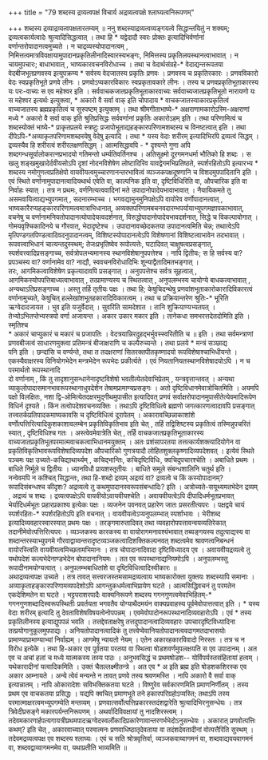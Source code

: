 +++
title = "79 शब्दस्य द्रव्यत्वपक्षं विचार्य अद्रव्यत्वपक्षे श्लाघ्यत्वनिरूपणम्"

+++
शब्दस्य द्रव्याद्रव्यत्वपक्षतारतम्यम् ॥ ननु शब्दस्याद्रव्यत्वव्यङ्गयत्वे सिद्धान्तयितुं न शक्यम्; द्रव्यत्वकार्यत्वादेः श्रुत्यादिसिद्धत्वात् । तथा हि \* यद्वेदादौ स्वरः प्रोक्तः इत्यादिभिर्वर्णानां वर्णान्तरोपादानत्वमुच्यते । न चाद्रव्यस्योपादानत्वम् , निमित्तत्वमात्रविवक्षायामुपादानप्रकृतिलीनादिस्वारस्यभङ्गः, निमित्तस्य प्रकृतिलयस्थानत्वाभावात् । न चायमुपचारः; बाधाभावात् , भाष्यकारवचनविरोधाच्च । तथा च वेदार्थसंग्रहे-\* वेदाद्यन्तरूपतया वेदबीजभूतप्रणवस्य इत्युपक्रम्य \* सर्वस्य वेदजातस्य प्रकृतिः प्रणवः । प्रणवस्य च प्रकृतिरकारः । प्रणवविकारो वेदः स्वप्रकृतिभूते प्रणवे लीनः । प्रणवोऽप्यकारविकारः स्वप्रकृतावकारे लीनः । तस्य च प्रणवप्रकृतिभूताकारस्य यः परः-वाच्यः स एव महेश्वर इति । सर्ववाचकजातप्रकृतिभूताकारवाच्यः सर्ववाच्यजातप्रकृतिभूतो नारायणो यः स महेश्वर इत्यर्थः इत्युक्त्वा, \* अकारो वै सर्वा वाक् इति चोपादाय \* वाचकजातस्याकारप्रकृतित्वं वाच्यजातस्य ब्रह्मप्रकृतित्वं च सुस्पष्टम् इत्युक्तम् । तथा श्रीमगीताभाष्ये-\* अक्षराणामकारोऽस्मि-अक्षराणां मध्ये \* अकारो वै सर्वा वाक् इति श्रुतिप्रसिद्धः सर्ववर्णानां प्रकृतिः अकारोऽहम् इति । तथा परिणामित्वं च शब्दस्योक्तं भाष्ये-\* प्राकृतप्रलये स्त्रष्टुः प्रजापोभूताद्यहङ्कारपरिणामशब्दस्य च विनष्टत्वात् इति । तथा दीपेऽपि-\*अव्याकृतपरिणामशब्दमयेषु वेदेषु इत्यादि । तथा \* यस्य वेदाः शरीरम् इत्यादिभिरपि द्रव्यत्वं सिद्धम् । द्रव्यस्यैव हि शरीरत्वं शरीरलक्षणसिद्धम् । आत्मसिद्धावपि - \* दृश्यन्ते गुणा अपि शब्दगन्धसूर्यालोकरत्नप्रभादयो गतिमन्तो धर्म्यतिवर्तिनश्च । अतिसूक्ष्मो दूरगमनधर्मा भौतिको हि शब्दः । स खलु शङ्खमुखादेर्दवीयसोऽपि दृशां नोदनविशेषेण लोष्टादिरिव यावद्वेगमभिप्रतिष्ठते, स्पर्शरहितोऽपि इत्यारभ्य \* शब्दस्य नमोगुणत्वप्रतिक्षेपो वायवीयत्वमुच्चारणानन्तरभावित्वं व्यञ्जकपक्षदूषणानि च विशदमुपपादितानि इति । एवं स्थिते वर्णानामुपादानत्वादियथार्थ एवेति वा, काल्पनिक इति वा, दृष्टिविधिरिति वा, औपचारिक इति वा निर्वाहः स्यात् । तत्र न प्रथमः, वर्णनित्यत्ववादिनां मते उपादानोपादेयभावाभावात् । नैयायिकमते तु असमवायित्वाद्यभ्युपगमात् , सदनारम्भाच्च । भगवद्यामुनमुनिपक्षेऽपि वायोरेव वर्णोपादानत्वात् , भाष्यकारैरप्यहङ्कारपरिणामत्वमात्राभिधानात्, अव्यक्तपरिणामबचनवदारम्भपर्यायाभ्युपगमज्ञापकाभावात्, वचनेषु च वर्णानामनियतोपादानत्योपादेयत्वदर्शनात्, विरुद्धोपादानोपादेयभावदर्शनात्, सिद्धे च विकल्पायोगात् । गोमयवृश्चिकादिनये च गौरवात्, भेदादृष्टेश्च । उपादानावच्छेदकतया उपादानत्वमिति चेन्न; तथात्वेऽपि मृत्पिण्डगतपिण्डत्वादिवदनुपादानत्वम्, विशिष्टस्योपादानत्वेऽपि विशेषणानां विशिष्टत्वाभावेन तदभावात् । रूपवत्त्वाभिधानं चात्यन्तदुस्स्थम्; तेजःप्रभृतिष्वेव रूपोत्यत्तेः, घटादिवत् चाक्षुषत्वप्रसङ्गात्, स्पर्शवत्त्वादिप्रसङ्गाच्च, सर्वत्रोपलभ्यमानस्य स्थानविशेषानुपपत्तेश्च । नापि द्वितीयः; स हि सर्वस्य वा? प्रपञ्चस्य वा? वर्णानामेव वा? नाद्यौ, स्ववचनविरोधादिभिः शून्याद्वैतादिमतभङ्गात् ।  
तरः, आगमिकत्वाविशेषेण प्रकृत्यादावपि प्रसङ्गात् । अनुपपत्तेश्च सर्वत्र सूहत्वात् , आगमिकस्योपपत्तिबाध्यत्वाभावात् , तत्प्रामाण्यस्य च स्थितत्वात् , अनुपलम्भस्य चायोग्ये बाधकत्वाभावात् , अन्यथाऽतिप्रसङ्गाच्च । अस्तु तर्हि तृतीयः पक्षः । तथा हि; केषुचिदन्थेषु प्रणवांशभूताकारोकारादिविकारत्वं वर्णानामुच्यते, केषुचित् हल्लेखांशभूतहकारादिविकारत्वम् । तथा च प्रक्रियान्तरेण श्रुतिः-\* भूरिति ऋग्वेदादजायत । भुव इति यजुर्वेदात् । सुवरिति सामदेशात । तानि शुक्रियाण्यभ्यतपत् । तेभ्योऽभितप्तेभ्यस्त्रयो वर्णा अजायन्त । अकार उकार मकार इति । तानेकधा समभरत्तदेतदोमिति इति । स्मृतिश्च  
\* अकारं चाप्युकारं च मकारं च प्रजापतिः । वेदत्रयान्निरदुहद्भर्भुवस्स्वरितीति च ॥ इति । तथा सर्वमन्त्राणां प्रणवबीजत्वं साधारणमुक्त्वा प्रतिमन्त्रं बीजाक्षराणि च कल्पैरुच्यन्ते । तथा प्रलये \* मन्त्रं सञ्छाद्य  
पनि इति । छन्दांसि च वर्ण्यन्ते, तथा त तदक्षराणां सितरक्तपीतकृष्णादयो रूपविशेषाश्चाभिधीयन्ते । एकस्यैवाक्षरस्य विनियोगभेदेन मन्त्रभेदेन रूपभेदः प्रकीर्त्यते । एवं नियतानियतस्थानविशेषादयोऽपि । न च परमार्थतो रूपस्थानादि  
दो वर्णानाम् , किं तु तादृशानुसन्धानेनादृष्टविशेषो भवतीत्येतदेवाभिप्रेतम् , यन्त्रवृत्तान्तवत् । अन्यथा व्याकुलोपादासमानभावरूपस्थानाधुपदेशेन तेषामप्रामाण्यप्रसङ्गः । अतो दृष्टिविधानमेवात्रोचितमिति । अयमपि पक्षो विलक्षितः, नशा द्वि-ओमित्येतदक्षरमुद्गीथमुपासीत इत्यादिवत् प्रणवं सर्वाक्षरोपादानमुपासीतेत्येवमादिरूपेण विधिर्न दृश्यते । किंन तत्वोपदेशवचनव्यक्तिः । तथाऽपि दृष्टिविधित्वे ब्रह्मणो जगत्कारणत्वादावपि प्रसङ्गात् तत्त्वतर्कप्रतिपादकमाष्यकावसि च दृष्टिविधित्वं दूरापेतम् । अकारावच्छिन्नाकाशांशे वर्णोत्पत्तिरित्यादिकुशकाशावलम्बेन प्रकृतिविकृतिभाव इति चेत् , तर्हि तद्विशिष्टस्य प्रकृतित्वं तस्मिन्नुपचरितं स्यात् , दृष्टिविधिश्च गतः । अस्त्वेवमेवात्रेति चेत् , तर्हि वाचकजातप्रकृतिभूताकारस्य वाच्यजातप्रकृतिभूतपरमात्मवाचकत्वाभिधानमयुक्तम् । अतः प्रशंसापरतया तत्तत्कार्यशक्त्यादियोगेन वा प्रकृतिविकृतिभावरूपविशेषादिव्यपदेश औपचारिको गुणत्रयादौ लोहितशुक्लकृष्णादिव्यपदेशवत् । इत्येवं स्थिते पञ्चमः पक्ष उच्यते-कचिद्याथार्थ्यम् , कचिद्भान्तिः, कचिदृष्टिविधिः, क्वचिदुपचारश्चेति । अबाधिते प्रथमः । बाधिते निर्मूले च द्वितीयः । ध्यानविधौ प्रायशस्तृतीयः । बाधिते समूले संबन्धशालिनि चतुर्थ इति ।  
नन्वेवमपि न कश्चित् सिद्धान्तः, तथा हि-शब्दो द्रव्यम् अद्रव्यं वा? द्रव्यत्वे च किं कस्योपादानम्? रूपादिसंबन्धश्च कीदृशः? अद्रव्यत्वे तु कथमुपादानस्वरूपसंबन्धादिः? इति । अत्रोच्यते-सयूथ्यमतभेदेन द्रव्यम् , अद्रव्यं च शब्दः । द्रव्यत्वपक्षेऽपि वायवीयोऽवायवीयश्चेति । अवायवीयत्वेऽपि दीपादिधर्मभूतप्रभावत् भेर्यादिधर्मभूतः प्रहारप्रकाश्य इत्येकः पक्षः । व्यजनेन पवनवत् प्रहारेण जातः प्रसरतीत्यपरः । पक्षद्वये चायं स्पर्शरहितः-\* स्पर्शरहितोऽपि इति वचनात् । वायवीयत्वेऽप्यनुपलम्भात् स्पर्शाभावः । भेरीशब्द इत्यादिव्यवहारस्वारस्यात् प्रथमः पक्षः । तरङ्गमारुतादिवत् तथा व्यवहारोपपत्तावन्वयव्यतिरेकात् तदानीमेवोत्पत्तिरित्यपरः । व्यञ्जकस्य कारकस्य वा वायोरागमनावश्यंभावात् तब्यङ्गयस्य तदुत्पाद्यस्य वा शब्दान्तरस्याभ्युपगमे गौरवाद्वाय्वन्तरादृष्टव्यञ्जकत्वादिशक्तिकल्पनवत् शब्दत्वमेव श्रावणत्वनिबन्धनं वायोरस्त्विति वायवीयत्वमिच्छतामभिमानः । तत्र चोपादानादिवादा दृष्टिविध्यादय एव । अवायवीयद्रव्यत्वे तु यथोपदेशं कल्पभेदेनाण्डभेदेन बोपादानानियमः । तत एव रूपस्थानाद्यनियमोऽपि । अनुपलम्भस्तु रूपादीनामयोग्यत्वात् । अनुपलम्भबाधितांशे वा दृष्टिविधित्वादिस्वीकारः ॥  
अथाद्रव्यत्वपक्ष उच्यते । तत्र तावत् सत्त्वरजस्तमसामद्रव्यत्वाय भाष्यकारोक्ता युक्तयः शब्दस्यापि समानाः । अव्याकृताहङ्कारपरिणामव्यपदेशोऽपि आगन्तुकधर्मत्वाभिप्रायेण घटते । आत्मसिद्धिवचनं तु परमतेन एकदेशिमतेन वा घटते । भट्टपराशरपादैः वाक्यनिरूपणे शब्दस्य गगनगुणत्वमेवाभिहितम्-\* गगनगुणशब्दादिस्वरूपस्थितीः प्रवर्तयता भगवतैव योग्याथैदमयंन वाक्यप्रवाहस्य पूर्वमेवोपात्तत्वात् इति । \* यस्य वेदाः शरीरम् इत्यादि तु देवताविशेषविषयत्वेनोपपन्नम् । एवमेवोपादोनरूपस्थानादिव्यवहारोऽपि । एवं \* तस्य प्रकृतिलीनस्य इत्याद्युपपन्नं भवति । तत्तद्देवताक्षरेषु तत्तदुपादानत्वादिव्यवहारः उपचारदृष्टिविध्यादिना तत्प्रयोगानुकूलमुपपाद्यः । अनियतोपादानत्वादिकं तु तत्त्वेप्वेवानियतोपादानत्ववदागमतदाभासयोः प्रामाण्याप्रामाण्याभ्यां निर्वाह्यम् । आगमेषु न्यायतो नेयम् । एतेन अकारहकारविवादो निरस्तः । तत्र च न विरोध इत्येके । तथा हि-अकार एव पूर्वतया परतया वा स्थित्वा षोडशवर्णमुपलक्षयति स एव उपादानम् । अत एव च अचां हलां च मध्ये यात्मकस्य तस्य पाठः । अनुभवसिद्धं च प्रथमषोडश-- योर्विपर्यस्तसंहितायां हत्वम् । यथेकारादीनां यत्वादिकमिति । उक्तं चैतल्लक्ष्मीतन्त्रे । अत एव \* अ इति ब्रह्म इति षोडशकशिरस्क एव अकार आम्नायते । अन्ये त्वेवं मन्यन्ते न तावत् प्रणवे तस्य श्रवणमस्ति । नापि अकारो वै सर्वा वाक् इत्यान्नातम् । नापि ओकारादेशः सविभक्तिकतया घटते । विष्णुरेव सर्वकारणमिति प्रमाणनिर्णीतम् । तस्य प्रथम एव वाचकतया प्रसिद्धः । यद्यपि क्वचित् प्रमाणभूते तने हकारपरिग्रहोऽप्यस्ति; तथाऽपि तस्य परमात्माक्षरत्वमभ्युपगम्येति मन्तव्यम् । प्रणवात्सर्वोत्पत्तिप्रकारस्तदंशद्वारेति श्रुत्यादिभिरनुसन्धेयः । तत्र त्रिवेदीप्रसङ्गे मकारपर्यन्तनिरूपणम् । अथर्वादिविवक्षायां तु नादशिरस्त्वम् । तदेवमकारगार्हपत्यगायत्रीप्रथमपादऋग्वेदस्वर्लोकादिप्रकारेणावान्तरगर्भभेदोऽनुसन्धेयः । अकारात् प्रणवोत्पत्तिः कथम्? इति चेत् , अकारवाच्यात् परमात्मनः प्रणवाधिष्ठातृदेवताया वा तदंशदेवतादीनां वोत्पत्तैरिति सुस्थम् । तदेवमद्रव्यत्वपक्ष एव शब्दस्य श्लाघ्यः । एवं च सति श्रोत्रवृत्तिर्वा, व्यञ्जकवाय्वागमनं वा, शब्दवाद्यवयवागमनं वा, शब्दवद्वाय्वागमनमेव वा, यथाप्रतीति भाव्यमिति ॥